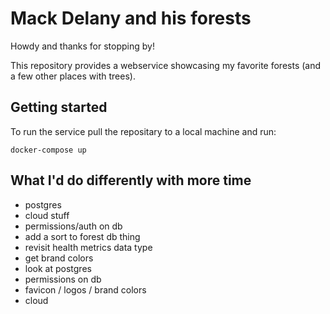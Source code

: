 # Mack Delany and his forests

Howdy and thanks for stopping by!

This repository provides a webservice showcasing my favorite forests (and a few other places with trees).

## Getting started

To run the service pull the repositary to a local machine and run:

```
docker-compose up
```

## What I'd do differently with more time

- postgres
- cloud stuff
- permissions/auth on db
- add a sort to forest db thing
- revisit health metrics data type
- get brand colors
- look at postgres
- permissions on db
- favicon / logos / brand colors
- cloud
